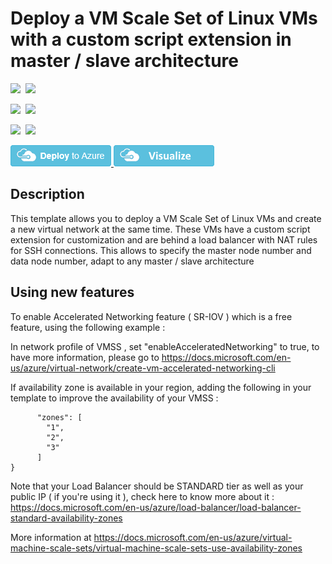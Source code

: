 # Deploy a VM Scale Set of Linux VMs with a custom script extension in master / slave architecture

<IMG SRC="https://azbotstorage.blob.core.windows.net/badges/201-vmss-master-slave-customscript/PublicLastTestDate.svg" />&nbsp;
<IMG SRC="https://azbotstorage.blob.core.windows.net/badges/201-vmss-master-slave-customscript/PublicDeployment.svg" />&nbsp;

<IMG SRC="https://azbotstorage.blob.core.windows.net/badges/201-vmss-master-slave-customscript/FairfaxLastTestDate.svg" />&nbsp;
<IMG SRC="https://azbotstorage.blob.core.windows.net/badges/201-vmss-master-slave-customscript/FairfaxDeployment.svg" />&nbsp;

<IMG SRC="https://azbotstorage.blob.core.windows.net/badges/201-vmss-master-slave-customscript/BestPracticeResult.svg" />&nbsp;
<IMG SRC="https://azbotstorage.blob.core.windows.net/badges/201-vmss-master-slave-customscript/CredScanResult.svg" />&nbsp;

<a href="https://portal.azure.com/#create/Microsoft.Template/uri/https://github.com/Azure/azure-quickstart-templates/tree/master/201-vmss-master-slave-customscript/azuredeploy.json" target="_blank">
<img src="https://raw.githubusercontent.com/Azure/azure-quickstart-templates/master/1-CONTRIBUTION-GUIDE/images/deploytoazure.png"/>
</a>
<a href="http://armviz.io/#/?load=https://github.com/Azure/azure-quickstart-templates/tree/master/201-vmss-master-slave-customscript/azuredeploy.json" target="_blank">
<img src="https://raw.githubusercontent.com/Azure/azure-quickstart-templates/master/1-CONTRIBUTION-GUIDE/images/visualizebutton.png"/>
</a>

## Description
This template allows you to deploy a VM Scale Set of Linux VMs and create a new virtual network at the same time. These VMs have a custom script extension for customization and are behind a load balancer with NAT rules for SSH connections. This allows to specify the master node number and data node number, adapt to any master / slave architecture

## Using new features 

To enable Accelerated Networking feature ( SR-IOV ) which is a free feature, using the following example : 

In network profile of VMSS , set "enableAcceleratedNetworking" to true, to have more information, please go to https://docs.microsoft.com/en-us/azure/virtual-network/create-vm-accelerated-networking-cli

If availability zone is available in your region,  adding the following in your template to improve the availability of your VMSS :
```
      "zones": [
        "1",
        "2",
        "3"
      ]
}

```

Note that your Load Balancer should be STANDARD tier as well as your public IP ( if you're using it ), check here to know more about it : https://docs.microsoft.com/en-us/azure/load-balancer/load-balancer-standard-availability-zones

More information at https://docs.microsoft.com/en-us/azure/virtual-machine-scale-sets/virtual-machine-scale-sets-use-availability-zones

